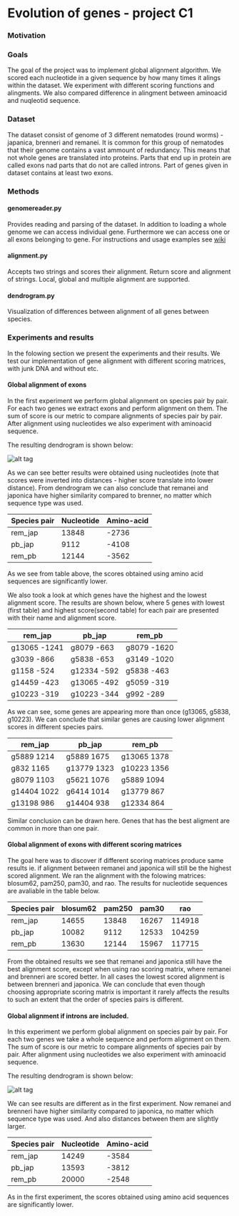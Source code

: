# Evolution of genes - project C1
### Motivation

### Goals

The goal of the project was to implement global alignment algorithm. We scored each nucleotide in a given sequence by how many times it alings within the dataset. We experiment with different scoring functions and alingments. We also compared difference in alingment between aminoacid and nuqleotid sequence.

### Dataset

The dataset consist of genome of 3 different nematodes (round worms) - japanica, brenneri and remanei. It is common for this group of nematodes that their genome contains a vast ammount of redundancy. This means that not whole genes are translated into proteins. Parts that end up in protein are called exons nad parts that do not are called introns. Part of genes given in dataset contains at least two exons. 

### Methods

#### genomereader.py

Provides reading and parsing of the dataset. In addition to loading a whole genome we can access individual gene. Furthermore we can access one or all exons belonging to gene. For instructions and usage examples see [wiki](https://github.com/PrimozBelej/ub162017_zeta/wiki/Uporaba-modula-genomereader.py)

#### alignment.py

Accepts two strings and scores their alignment. Return score and alignment of strings. Local, global and multiple alignment are supported.  

#### dendrogram.py

Visualization of differences between alignment of all genes between species. 

### Experiments and results

In the folowing section we present the experiments and their results. We test our implementation of gene alignment with different scoring matrices, with junk DNA and without etc. 

#### Global alignment of exons 

In the first experiment we perform global alignment on species pair by pair. For each two genes we extract exons and perform alignment on them. The sum of score is our metric to compare alignments of species pair by pair. After alignment using nucleotides we also experiment with aminoacid sequence. 

The resulting dendrogram is shown below:

![alt tag](http://shrani.si/f/2G/RH/454B7FSx/1/dendrogramglobal.png)

As we can see better results were obtained using nucleotides (note that scores were inverted into distances - higher score translate into lower distance). From dendrogram we can also conclude that remanei and japonica have higher similarity compared to brenner, no matter which sequence type was used. 

| Species pair | Nucleotide | Amino-acid |
|--------------|------------|------------|
| rem_jap      | 13848      | -2736      |
| pb_jap       | 9112       | -4108      |
| rem_pb       | 12144      | -3562      |

As we see from table above, the scores obtained using amino acid sequences are significantly lower. 

We also took a look at which genes have the highest and the lowest alignment score. The results are shown below, where 5 genes with lowest (first table) and highest score(second table) for each pair are presented with their name and alignment score.

| rem_jap      | pb_jap       | rem_pb      |
|--------------|--------------|-------------|
| g13065 -1241 | g8079 -663   | g8079 -1620 |
| g3039 -866   | g5838 -653   | g3149 -1020 |
| g1158 -524   | g12334 -592  | g5838 -463  |
| g14459 -423  | g13065 -492  | g5059 -319  |
| g10223 -319  | g10223 -344  | g992 -289   |

As we can see, some genes are appearing more than once (g13065, g5838, g10223). We can conclude that similar genes are causing lower alignment scores in different species pairs.

| rem_jap      | pb_jap       | rem_pb      |
|--------------|--------------|-------------|
| g5889 1214   | g5889 1675   | g13065 1378 |
| g832 1165    | g13779 1323  | g10223 1356 |
| g8079 1103   | g5621 1076   | g5889 1094  |
| g14404 1022  | g6414 1014   | g13779 867  |
| g13198 986   | g14404 938   | g12334 864  |

Similar conclusion can be drawn here. Genes that has the best aligment are common in more than one pair. 

#### Global alignment of exons with different scoring matrices

The goal here was to discover if different scoring matrices produce same results ie. if alignment between remanei and japonica will still be the highest scored alignment. We ran the alignment with the folowing matrices: blosum62, pam250, pam30, and rao. The results for nucleotide sequences are avaliable in the table below.

| Species pair | blosum62 | pam250 | pam30 | rao    |
|--------------|----------|--------|-------|--------|
| rem_jap      | 14655    | 13848  | 16267 | 114918 |
| pb_jap       | 10082    | 9112   | 12533 | 104259 |
| rem_pb       | 13630    | 12144  | 15967 | 117715 |

From the obtained results we see that remanei and japonica still have the best alignment score, except when using rao scoring matrix, where remanei and brenneri are scored better. In all cases the lowest scored alignment is between brenneri and japonica. We can conclude that even though choosing appropriate scoring matrix is important it rarely affects the results to such an extent that the order of species pairs is different. 

#### Global alignment if introns are included.

In this experiment we perform global alignment on species pair by pair. For each two genes we take a whole sequence and perform alignment on them. The sum of score is our metric to compare alignments of species pair by pair. After alignment using nucleotides we also experiment with aminoacid sequence. 

The resulting dendrogram is shown below:

![alt tag](http://shrani.si/f/3s/d8/1mWNyeFt/with-itron.png)

We can see results are different as in the first experiment. Now remanei and brenneri have higher similarity compared to japonica, no matter which sequence type was used. And also distances between them are slightly larger. 

| Species pair | Nucleotide | Amino-acid |
|--------------|------------|------------|
| rem_jap      | 14249      | -3584      |
| pb_jap       | 13593      | -3812      |
| rem_pb       | 20000      | -2548      |

As in the first experiment, the scores obtained using amino acid sequences are significantly lower.
